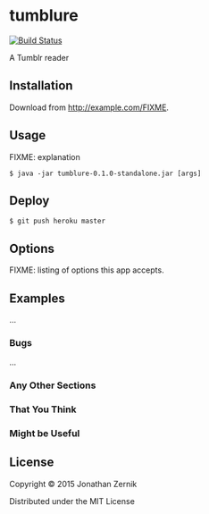 # tumblure

[![Build Status](https://travis-ci.org/yzernik/tumblure.svg)](https://travis-ci.org/yzernik/tumblure)

A Tumblr reader

## Installation

Download from http://example.com/FIXME.

## Usage

FIXME: explanation

    $ java -jar tumblure-0.1.0-standalone.jar [args]

## Deploy

    $ git push heroku master

## Options

FIXME: listing of options this app accepts.

## Examples

...

### Bugs

...

### Any Other Sections
### That You Think
### Might be Useful

## License

Copyright © 2015 Jonathan Zernik

Distributed under the MIT License

